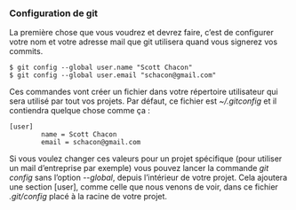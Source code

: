 ### Configuration de git ###

La première chose que vous voudrez et devrez faire, c’est de configurer
votre nom et votre adresse mail que git utilisera quand vous signerez
vos commits.

    $ git config --global user.name "Scott Chacon"
    $ git config --global user.email "schacon@gmail.com"

Ces commandes vont créer un fichier dans votre répertoire utilisateur qui 
sera utilisé par tout vos projets. Par défaut, ce fichier est
*~/.gitconfig* et il contiendra quelque chose comme ça :

    [user]
            name = Scott Chacon
            email = schacon@gmail.com
            
Si vous voulez changer ces valeurs pour un projet spécifique (pour utiliser
un mail d’entreprise par exemple) vous pouvez lancer la commande
*git config* sans l’option *--global*, depuis l’intérieur de votre projet. 
Cela ajoutera une section [user], comme celle que nous venons
de voir, dans ce fichier *.git/config* placé à la racine de votre projet.
